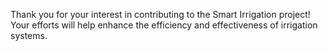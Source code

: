 Thank you for your interest in contributing to the Smart Irrigation project! Your efforts will help enhance the efficiency and effectiveness of irrigation systems.

